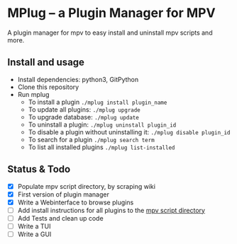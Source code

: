 MPlug – a Plugin Manager for MPV
================================

A plugin manager for mpv to easy install and uninstall mpv scripts and more.

Install and usage
-----------------
- Install dependencies: python3, GitPython
- Clone this repository
- Run mplug
	- To install a plugin `./mplug install plugin_name`
	- To update all plugins: `./mplug upgrade`
	- To upgrade database: `./mplug update`
	- To uninstall a plugin: `./mplug uninstall plugin_id`
	- To disable a plugin without uninstalling it: `./mplug disable plugin_id`
	- To search for a plugin `./mplug search term`
	- To list all installed plugins `./mplug list-installed`

Status & Todo
-------------
- [X] Populate mpv script directory, by scraping wiki
- [X] First version of plugin manager
- [X] Write a Webinterface to browse plugins
- [ ] Add install instructions for all plugins to the [mpv script directory](https://github.com/Nudin/mpv-script-directory)
- [ ] Add Tests and clean up code
- [ ] Write a TUI
- [ ] Write a GUI
